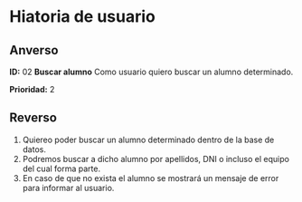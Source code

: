 # Hiatoria de usuario

## Anverso

**ID:** 02 **Buscar alumno**
Como usuario quiero buscar un alumno determinado.

**Prioridad:** 2

## Reverso

1. Quiereo poder buscar un alumno determinado dentro de la base de datos.
2. Podremos buscar a dicho alumno por apellidos, DNI o incluso el equipo del cual forma parte.
3. En caso de que no exista el alumno se mostrará un mensaje de error para informar al usuario.
